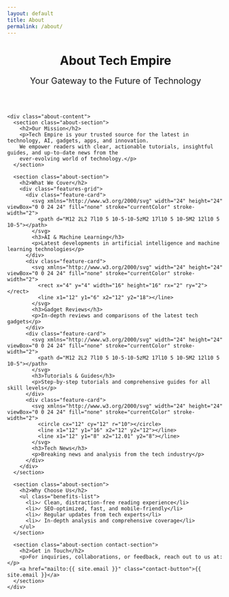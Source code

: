 ```yaml
---
layout: default
title: About
permalink: /about/
---
```


<div class="about-page">
  <!-- Ad space at top -->
  <div class="ad-space">
    <script type="text/javascript">
      aclib.runAutoTag({
          zoneId: 'edujuvxsbw',
      });
    </script>
  </div>

  <div class="about-container">
    <div class="about-header">
      <h1 class="gradient-text">About Tech Empire</h1>
      <p class="about-subtitle">Your Gateway to the Future of Technology</p>
    </div>

    <div class="about-content">
      <section class="about-section">
        <h2>Our Mission</h2>
        <p>Tech Empire is your trusted source for the latest in technology, AI, gadgets, apps, and innovation. 
        We empower readers with clear, actionable tutorials, insightful guides, and up-to-date news from the 
        ever-evolving world of technology.</p>
      </section>

      <section class="about-section">
        <h2>What We Cover</h2>
        <div class="features-grid">
          <div class="feature-card">
            <svg xmlns="http://www.w3.org/2000/svg" width="24" height="24" viewBox="0 0 24 24" fill="none" stroke="currentColor" stroke-width="2">
              <path d="M12 2L2 7l10 5 10-5-10-5zM2 17l10 5 10-5M2 12l10 5 10-5"></path>
            </svg>
            <h3>AI & Machine Learning</h3>
            <p>Latest developments in artificial intelligence and machine learning technologies</p>
          </div>
          <div class="feature-card">
            <svg xmlns="http://www.w3.org/2000/svg" width="24" height="24" viewBox="0 0 24 24" fill="none" stroke="currentColor" stroke-width="2">
              <rect x="4" y="4" width="16" height="16" rx="2" ry="2"></rect>
              <line x1="12" y1="6" x2="12" y2="18"></line>
            </svg>
            <h3>Gadget Reviews</h3>
            <p>In-depth reviews and comparisons of the latest tech gadgets</p>
          </div>
          <div class="feature-card">
            <svg xmlns="http://www.w3.org/2000/svg" width="24" height="24" viewBox="0 0 24 24" fill="none" stroke="currentColor" stroke-width="2">
              <path d="M12 2L2 7l10 5 10-5-10-5zM2 17l10 5 10-5M2 12l10 5 10-5"></path>
            </svg>
            <h3>Tutorials & Guides</h3>
            <p>Step-by-step tutorials and comprehensive guides for all skill levels</p>
          </div>
          <div class="feature-card">
            <svg xmlns="http://www.w3.org/2000/svg" width="24" height="24" viewBox="0 0 24 24" fill="none" stroke="currentColor" stroke-width="2">
              <circle cx="12" cy="12" r="10"></circle>
              <line x1="12" y1="16" x2="12" y2="12"></line>
              <line x1="12" y1="8" x2="12.01" y2="8"></line>
            </svg>
            <h3>Tech News</h3>
            <p>Breaking news and analysis from the tech industry</p>
          </div>
        </div>
      </section>

      <section class="about-section">
        <h2>Why Choose Us</h2>
        <ul class="benefits-list">
          <li>✓ Clean, distraction-free reading experience</li>
          <li>✓ SEO-optimized, fast, and mobile-friendly</li>
          <li>✓ Regular updates from tech experts</li>
          <li>✓ In-depth analysis and comprehensive coverage</li>
        </ul>
      </section>

      <section class="about-section contact-section">
        <h2>Get in Touch</h2>
        <p>For inquiries, collaborations, or feedback, reach out to us at:</p>
        <a href="mailto:{{ site.email }}" class="contact-button">{{ site.email }}</a>
      </section>
    </div>
  </div>

  <!-- Ad space at bottom -->
  <div class="ad-space">
    <script type="text/javascript">
      aclib.runAutoTag({
          zoneId: 'edujuvxsbw',
      });
    </script>
  </div>
</div>

<style>
.about-page {
  background: var(--bg-primary);
}

.about-header {
  text-align: center;
  margin-bottom: 4rem;
}

.about-subtitle {
  font-size: 1.25rem;
  color: var(--text-secondary);
  margin-top: 1rem;
}

.about-section {
  margin-bottom: 4rem;
}

.features-grid {
  display: grid;
  grid-template-columns: repeat(auto-fit, minmax(250px, 1fr));
  gap: 2rem;
  margin-top: 2rem;
}

.feature-card {
  background: var(--card-bg);
  padding: 2rem;
  border-radius: 1rem;
  border: 1px solid var(--border-color);
  text-align: center;
  transition: all 0.3s ease;
}

.feature-card:hover {
  transform: translateY(-5px);
  box-shadow: var(--shadow-lg);
}

.feature-card svg {
  color: var(--accent-color);
  margin-bottom: 1rem;
  width: 40px;
  height: 40px;
}

.benefits-list {
  list-style: none;
  padding: 0;
  display: grid;
  grid-template-columns: repeat(auto-fit, minmax(200px, 1fr));
  gap: 1rem;
  margin-top: 2rem;
}

.benefits-list li {
  padding: 1rem;
  background: var(--card-bg);
  border-radius: 0.5rem;
  border: 1px solid var(--border-color);
}

.contact-section {
  text-align: center;
}

.contact-button {
  display: inline-block;
  padding: 1rem 2rem;
  background: var(--accent-color);
  color: white;
  border-radius: 9999px;
  margin-top: 1rem;
  transition: all 0.3s ease;
}

.contact-button:hover {
  background: var(--accent-hover);
  transform: translateY(-2px);
}

@media (max-width: 768px) {
  .features-grid {
    grid-template-columns: 1fr;
  }
  
  .benefits-list {
    grid-template-columns: 1fr;
  }
}
</style>
